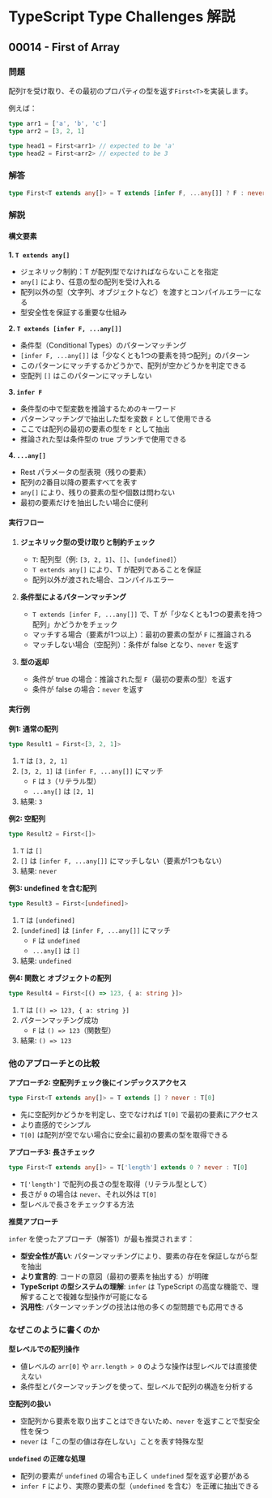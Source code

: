# TypeScript Type Challenges 解説

## 00014 - First of Array

### 問題

配列`T`を受け取り、その最初のプロパティの型を返す`First<T>`を実装します。

例えば：

```typescript
type arr1 = ['a', 'b', 'c']
type arr2 = [3, 2, 1]

type head1 = First<arr1> // expected to be 'a'
type head2 = First<arr2> // expected to be 3
```

### 解答

```typescript
type First<T extends any[]> = T extends [infer F, ...any[]] ? F : never
```

### 解説

#### 構文要素

**1. `T extends any[]`**

- ジェネリック制約：T が配列型でなければならないことを指定
- `any[]` により、任意の型の配列を受け入れる
- 配列以外の型（文字列、オブジェクトなど）を渡すとコンパイルエラーになる
- 型安全性を保証する重要な仕組み

**2. `T extends [infer F, ...any[]]`**

- 条件型（Conditional Types）のパターンマッチング
- `[infer F, ...any[]]` は「少なくとも1つの要素を持つ配列」のパターン
- このパターンにマッチするかどうかで、配列が空かどうかを判定できる
- 空配列 `[]` はこのパターンにマッチしない

**3. `infer F`**

- 条件型の中で型変数を推論するためのキーワード
- パターンマッチングで抽出した型を変数 `F` として使用できる
- ここでは配列の最初の要素の型を `F` として抽出
- 推論された型は条件型の true ブランチで使用できる

**4. `...any[]`**

- Rest パラメータの型表現（残りの要素）
- 配列の2番目以降の要素すべてを表す
- `any[]` により、残りの要素の型や個数は問わない
- 最初の要素だけを抽出したい場合に便利

#### 実行フロー

1. **ジェネリック型の受け取りと制約チェック**
   - `T`: 配列型（例: `[3, 2, 1]`、`[]`、`[undefined]`）
   - `T extends any[]` により、T が配列であることを保証
   - 配列以外が渡された場合、コンパイルエラー

2. **条件型によるパターンマッチング**
   - `T extends [infer F, ...any[]]` で、T が「少なくとも1つの要素を持つ配列」かどうかをチェック
   - マッチする場合（要素が1つ以上）：最初の要素の型が `F` に推論される
   - マッチしない場合（空配列）：条件が false となり、`never` を返す

3. **型の返却**
   - 条件が true の場合：推論された型 `F`（最初の要素の型）を返す
   - 条件が false の場合：`never` を返す

#### 実行例

**例1: 通常の配列**
```typescript
type Result1 = First<[3, 2, 1]>
```

1. `T` は `[3, 2, 1]`
2. `[3, 2, 1]` は `[infer F, ...any[]]` にマッチ
   - `F` は `3`（リテラル型）
   - `...any[]` は `[2, 1]`
3. 結果: `3`

**例2: 空配列**
```typescript
type Result2 = First<[]>
```

1. `T` は `[]`
2. `[]` は `[infer F, ...any[]]` にマッチしない（要素が1つもない）
3. 結果: `never`

**例3: undefined を含む配列**
```typescript
type Result3 = First<[undefined]>
```

1. `T` は `[undefined]`
2. `[undefined]` は `[infer F, ...any[]]` にマッチ
   - `F` は `undefined`
   - `...any[]` は `[]`
3. 結果: `undefined`

**例4: 関数と オブジェクトの配列**
```typescript
type Result4 = First<[() => 123, { a: string }]>
```

1. `T` は `[() => 123, { a: string }]`
2. パターンマッチング成功
   - `F` は `() => 123`（関数型）
3. 結果: `() => 123`

### 他のアプローチとの比較

**アプローチ2: 空配列チェック後にインデックスアクセス**
```typescript
type First<T extends any[]> = T extends [] ? never : T[0]
```

- 先に空配列かどうかを判定し、空でなければ `T[0]` で最初の要素にアクセス
- より直感的でシンプル
- `T[0]` は配列が空でない場合に安全に最初の要素の型を取得できる

**アプローチ3: 長さチェック**
```typescript
type First<T extends any[]> = T['length'] extends 0 ? never : T[0]
```

- `T['length']` で配列の長さの型を取得（リテラル型として）
- 長さが `0` の場合は `never`、それ以外は `T[0]`
- 型レベルで長さをチェックする方法

**推奨アプローチ**

`infer` を使ったアプローチ（解答1）が最も推奨されます：

- **型安全性が高い**: パターンマッチングにより、要素の存在を保証しながら型を抽出
- **より宣言的**: コードの意図（最初の要素を抽出する）が明確
- **TypeScript の型システムの理解**: `infer` は TypeScript の高度な機能で、理解することで複雑な型操作が可能になる
- **汎用性**: パターンマッチングの技法は他の多くの型問題でも応用できる

### なぜこのように書くのか

**型レベルでの配列操作**
- 値レベルの `arr[0]` や `arr.length > 0` のような操作は型レベルでは直接使えない
- 条件型とパターンマッチングを使って、型レベルで配列の構造を分析する

**空配列の扱い**
- 空配列から要素を取り出すことはできないため、`never` を返すことで型安全性を保つ
- `never` は「この型の値は存在しない」ことを表す特殊な型

**`undefined` の正確な処理**
- 配列の要素が `undefined` の場合も正しく `undefined` 型を返す必要がある
- `infer F` により、実際の要素の型（`undefined` を含む）を正確に抽出できる
